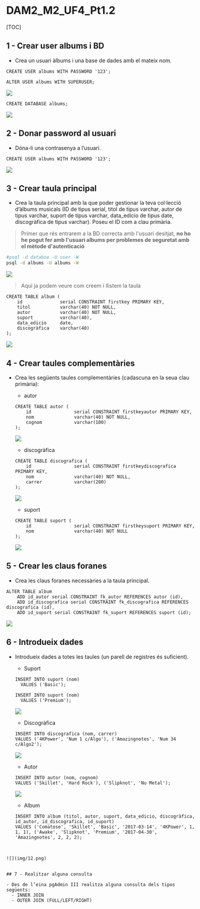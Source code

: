 # DAM2_M2_UF4_Pt1.2

[TOC]



## 1 - Crear user albums i BD

- Crea un usuari àlbums i una base de dades amb el mateix nom.

```plsql
CREATE USER albums WITH PASSWORD '123';
```

```plsql
ALTER USER albums WITH SUPERUSER;
```

![](img/1.png)



```plsql
CREATE DATABASE albums;
```

![](img/2.png)



## 2 - Donar password al usuari

- Dóna-li una contrasenya a l’usuari.

```plsql
CREATE USER albums WITH PASSWORD '123';
```

![](img/1.png)



## 3 - Crear taula principal

- Crea la taula principal amb la que poder gestionar la teva col·lecció d’àlbums musicals (ID de tipus serial, titol de tipus varchar, autor de tipus varchar, suport de tipus varchar, data_edicio de tipus date, discogràfica de tipus varchar). Poseu el ID com a clau primària.



> Primer que rés entrarem a la BD correcta amb l'usuari desitjat, **no ho he pogut fer amb l'usuari albums per problemes de seguretat amb el mètode d'autenticació**

```bash
#psql -d databse -U user -W
psql -d albums -U albums -W
```

![](img/3.png)

>
> Aqui ja podem veure com creem i llistem la taula
>

```plsql
CREATE TABLE album (
    id        		serial CONSTRAINT firstkey PRIMARY KEY,
    titol       	varchar(40) NOT NULL,
    autor			varchar(40) NOT NULL,
    suport			varchar(40),
    data_edicio		date,
    discogràfica	varchar(40)
);
```

![](img/4.png)



## 4 - Crear taules complementàries

- Crea les següents taules complementàries (cadascuna en la seua clau primària):
  - autor
  
  ```plsql
  CREATE TABLE autor (
      id        		serial CONSTRAINT firstkeyautor PRIMARY KEY,
      nom       		varchar(40) NOT NULL,
      cognom			varchar(100)
  );
  ```
  
  ![](img/5.png)
  
  
  
  - discogràfica
  
  ```plsql
  CREATE TABLE discografica (
      id        		serial CONSTRAINT firstkeydiscografica PRIMARY KEY,
      nom       		varchar(40) NOT NULL,
      carrer			varchar(200)
  );
  ```
  
  ![](img/6.png)
  
  
  
  - suport
  
  ```plsql
  CREATE TABLE suport (
      id        		serial CONSTRAINT firstkeysuport PRIMARY KEY,
      nom       		varchar(40) NOT NULL
  );
  ```
  
  ![](img/7.png)



## 5 - Crear les claus foranes

- Crea les claus foranes necessàries a la taula principal.

```plsql
ALTER TABLE album
	ADD id_autor serial CONSTRAINT fk_autor REFERENCES autor (id),
	ADD id_discografica serial CONSTRAINT fk_discografica REFERENCES discografica (id),
	ADD id_suport serial CONSTRAINT fk_suport REFERENCES suport (id);
```

![](img/8.png)

## 6 - Introdueix dades

- Introdueix dades a totes les taules (un parell de registres és suficient).

  - Suport

  ```plsql
  INSERT INTO suport (nom)
  	VALUES ('Basic');
  
  INSERT INTO suport (nom)
  	VALUES ('Premium');
  ```

  ![](img/9.png)

  

  - Discogràfica

  ```plsql
  INSERT INTO discografica (nom, carrer)
  VALUES ('4KPower', 'Num 1 c/Algo'), ('Amazingnotes', 'Num 34 c/Algo2');
  ```

  ![](img/10.png)

  

  - Autor

  ```plsql
  INSERT INTO autor (nom, cognom)
  VALUES ('Skillet', 'Hard Rock'), ('Slipknot', 'Nu Metal');
  ```

  ![](img/11.png)

  

  - Album

  ```plsql
  INSERT INTO album (titol, autor, suport, data_edicio, discogràfica, id_autor, id_discografica, id_suport)
  VALUES ('Comatose', 'Skillet', 'Basic', '2017-03-14', '4KPower', 1, 1, 1), ('Awake', 'Slipknot', 'Premium', '2017-04-30', 'Amazingnotes', 2, 2, 2);
```
  

![](img/12.png)


## 7 - Realitzar alguna consulta

- Des de l’eina pgAdmin III realitza alguna consulta dels tipos següents:
  - INNER JOIN 
  - OUTER JOIN (FULL/LEFT/RIGHT)
